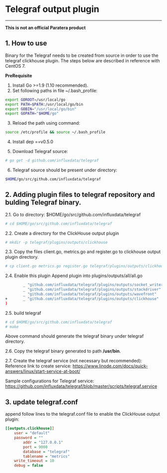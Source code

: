 # Telegraf output plugin 
-----

**This is not an official Paratera product**

## 1. How to use

Binary for the Telegraf needs to be created from source in order to use the telegraf clickhouse plugin.
The steps below are described in reference with CentOS 7.

**PreRequisite**

1. Install Go >=1.9 (1.10 recommended).
2. Set following paths in file ~/.bash_profile: 
```bash
export GOROOT=/usr/local/go
export PATH=$PATH:/usr/local/go/bin
export GOBIN="/usr/local/go/bin"
export GOPATH="$HOME/go"
```
3. Reload the path using command: 
```bash
source /etc/profile && source ~/.bash_profile
```
4. Install dep ==v0.5.0

5. Download Telegraf source: 
```bash
# go get -d github.com/influxdata/telegraf
```
6. Telegraf source should be present under directory:
```bash
$HOME/go/src/github.com/influxdata/telegraf
```


## 2. Adding plugin files to telegraf repository and bulding Telegraf binary.

2.1. Go to directory: $HOME/go/src/github.com/influxdata/telegraf
```bash
# cd $HOME/go/src/github.com/influxdata/telegraf
```
2.2. Create a directory for the ClickHouse output plugin

```bash
# mkdir -p telegraf/plugins/outputs/clickhouse
```

2.3. Copy the files client.go, metrics.go and register.go to clickhouse output plugin directory.

```bash
# cp client.go metrics.go register.go telegraf/plugins/outputs/clickhouse
```

2.4. Enable this plugin
Append plugin into plugins/outputs/all/all.go
```bash
        _ "github.com/influxdata/telegraf/plugins/outputs/socket_writer"
        _ "github.com/influxdata/telegraf/plugins/outputs/stackdriver"
        _ "github.com/influxdata/telegraf/plugins/outputs/wavefront"
+       _ "github.com/influxdata/telegraf/plugins/outputs/clickhouse"
)
```
2.5. build telegraf 

```bash
# cd $HOME/go/src/github.com/influxdata/telegraf
# make
```
Above command should generate the telegraf binary under telegraf directory.

2.6. Copy the telegraf binary generated to path **/usr/bin**.

2.7. Create the telegraf service (not necessary but recommended):
Reference link to create service: https://www.linode.com/docs/quick-answers/linux/start-service-at-boot/

Sample configurations for Telegraf service: https://github.com/influxdata/telegraf/blob/master/scripts/telegraf.service


## 3. update telegraf.conf
append follow lines to the telegraf.conf file to enable the ClickHouse output plugin:

```ini
[[outputs.clickhouse]]
	user = "default"
	password = ""
        addr = "127.0.0.1"
        port = 9000
        database = "telegraf"
        tablename = "metrics"
	write_timeout = 10
	debug = false
```

